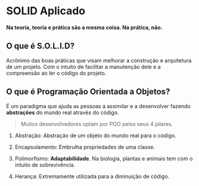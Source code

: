 # SOLID Aplicado

**Na teoria, teoria e prática são a mesma coisa. Na prática, não.**

## O que é S.O.L.I.D?

Acrônimo das boas práticas que visam melhorar a construção e arquitetura de um projeto. Com o intuito de facilitar a manutenção dele e a compreensão ao ler o código do projeto.

## O que é Programação Orientada a Objetos?

É um paradigma que ajuda as pessoas a assimilar e a desenvolver fazendo **abstrações** do mundo real através do código.

> Muitos desenvolvedores optam por POO pelos seus 4 pilares.

1. Abstração: Abstração de um objeto do mundo real para o código.

2. Encapsulamento: Embrulha propriedades de uma classe.

3. Polimorfismo: **Adaptabilidade**. Na biologia, plantas e animais tem com o intuito de sobrevivência.

4. Herança: Extremamente utilizada para a diminuição de código.
